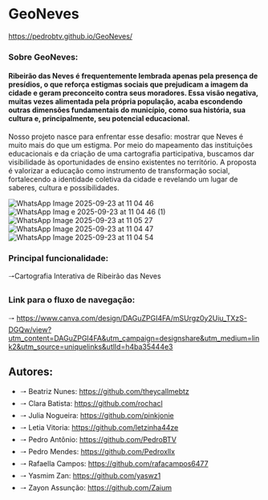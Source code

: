  # GeoNeves 
https://pedrobtv.github.io/GeoNeves/ 
### Sobre GeoNeves: 
#### Ribeirão das Neves é frequentemente lembrada apenas pela presença de presídios, o que reforça estigmas sociais que prejudicam a imagem da cidade e geram preconceito contra seus moradores. Essa visão negativa, muitas vezes alimentada pela própria população, acaba escondendo outras dimensões fundamentais do município, como sua história, sua cultura e, principalmente, seu potencial educacional.

Nosso projeto nasce para enfrentar esse desafio: mostrar que Neves é muito mais do que um estigma. Por meio do mapeamento das instituições educacionais e da criação de uma cartografia participativa, buscamos dar visibilidade às oportunidades de ensino existentes no território. A proposta é valorizar a educação como instrumento de transformação social, fortalecendo a identidade coletiva da cidade e revelando um lugar de saberes, cultura e possibilidades.

![WhatsApp Image 2025-09-23 at 11 04 46](https://github.com/user-attachments/assets/133bdf1e-2e9f-4fce-b60b-f3ea36f74a53)
![WhatsApp Imag
e 2025-09-23 at 11 04 46 (1)](https://github.com/user-attachments/assets/ab4fa2cb-cc50-42d1-a6e4-e7a0b23987d5)
![WhatsApp Image 2025-09-23 at 11 05 27](https://github.com/user-attachments/assets/66f31f0b-808a-4a97-b914-9154f48faf3c)
![WhatsApp Image 2025-09-23 at 11 04 47](https://github.com/user-attachments/assets/910850f6-9ec7-4dd4-a8c1-d2cbbb034fe1)
![WhatsApp Image 2025-09-23 at 11 04 54](https://github.com/user-attachments/assets/e1f8c7e8-45e5-445b-8291-9f2708e878ec)

### Principal funcionalidade:
 🠒Cartografia Interativa de Ribeirão das Neves
### Link para o fluxo de navegação:
 🠒 https://www.canva.com/design/DAGuZPGI4FA/mSUrgz0y2Uiu_TXzS-DGQw/view?utm_content=DAGuZPGI4FA&utm_campaign=designshare&utm_medium=link2&utm_source=uniquelinks&utlId=h4ba35444e3
## Autores:
* 🠒 Beatriz Nunes: https://github.com/theycallmebtz
* 🠒 Clara Batista: https://github.com/rochacl
* 🠒 Julia Nogueira: https://github.com/pinkjonie
* 🠒 Letia Vitoria: https://github.com/letzinha44ze
* 🠒 Pedro Antônio: https://github.com/PedroBTV
* 🠒 Pedro Mendes: https://github.com/Pedroxllx
* 🠒 Rafaella Campos: https://github.com/rafacampos6477                                                                                
* 🠒 Yasmim Zan: https://github.com/yaswz1
* 🠒 Zayon Assunção: https://github.com/Zaium

